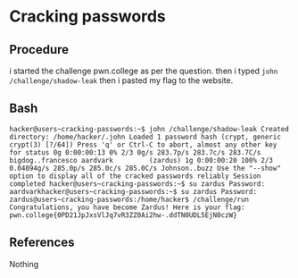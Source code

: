 
# Cracking passwords

## Procedure
i started the challenge pwn.college
as per the question.
then i typed `john /challenge/shadow-leak`
then i pasted my flag to the website.

## Bash
`hacker@users~cracking-passwords:~$ john /challenge/shadow-leak
Created directory: /home/hacker/.john
Loaded 1 password hash (crypt, generic crypt(3) [?/64])
Press 'q' or Ctrl-C to abort, almost any other key for status
0g 0:00:00:13 0% 2/3 0g/s 283.7p/s 283.7c/s 283.7C/s bigdog..francesco
aardvark         (zardus)
1g 0:00:00:20 100% 2/3 0.04894g/s 285.0p/s 285.0c/s 285.0C/s Johnson..buzz
Use the "--show" option to display all of the cracked passwords reliably
Session completed
hacker@users~cracking-passwords:~$ su zardus
Password:
aardvarkhacker@users~cracking-passwords:~$ su zardus
Password:
zardus@users~cracking-passwords:/home/hacker$ /challenge/run
Congratulations, you have become Zardus! Here is your flag:
pwn.college{0PD21JpJxsVlJq7vR3ZZ0Ai2hw-.ddTN0UDL5EjN0czW}`

## References
Nothing
